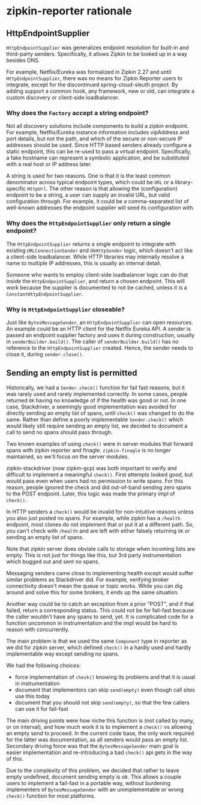 # zipkin-reporter rationale

## HttpEndpointSupplier

`HttpEndpointSupplier` was generalizes endpoint resolution for built-in and third-party senders.
Specifically, it allows Zipkin to be looked up in a way besides DNS.

For example, Netflix/Eureka was formalized in Zipkin 2.27 and until `HttpEndpointSupplier`, there
was no means for Zipkin Reporter users to integrate, except for the discontinued spring-cloud-sleuth
project. By adding support a common hook, any framework, new or old, can integrate a custom
discovery or client-side loadbalancer.

### Why does the `Factory` accept a string endpoint?

Not all discovery solutions include components to build a zipkin endpoint. For example,
Netflix/Eureka instance information includes vipAddress and port details, but not the path, and
which of the secure or non-secure IP addresses should be used. Since HTTP based senders already
configure a static endpoint, this can be re-used to pass a virtual endpoint. Specifically, a fake
hostname can represent a symbolic application, and be substituted with a real host or IP address
later.

A string is used for two reasons. One is that it is the least common denominator across typical
endpoint types, which could be `URL` or a library-specific `HttpUrl`. The other reason is that
allowing the (configuration) endpoint to be a string, a user can supply an invalid URL, but valid
configuration through. For example, it could be a comma-separated list of well-known addresses the
endpoint supplier will seed its configuration with.

### Why does the `HttpEndpointSupplier` only return a single endpoint?

The `HttpEndpointSupplier` returns a single endpoint to integrate with existing
`URLConnectionSender` and `OkHttpSender` logic, which doesn't act like a client-side loadbalancer.
While HTTP libraries may internally resolve a name to multiple IP addresses, this is usually an
internal detail.

Someone who wants to employ client-side loadbalancer logic can do that inside the
`HttpEndpointSupplier`, and return a chosen endpoint. This will work because the supplier is
documented to not be cached, unless it is a `ConstantHttpEndpointSupplier`.

### Why is `HttpEndpointSupplier` closeable?

Just like `BytesMessageSender`, an `HttpEndpointSupplier` can open resources. An example could be
an HTTP client for the Netflix Eureka API. A sender is passed an endpoint supplier factory and uses
it during construction, usually in `senderBuilder.build()`. The caller of `senderBuilder.build()`
has no reference to the `HttpEndpointSupplier` created. Hence, the sender needs to close it, during
`sender.close()`.

## Sending an empty list is permitted

Historically, we had a `Sender.check()` function for fail fast reasons, but it was rarely used and
rarely implemented correctly. In some cases, people returned `OK` having no knowledge of if the
health was good or not. In one case, Stackdriver, a seemingly good implementation was avoided for
directly sending an empty list of spans, until `check()` was changed to do the same. Rather than
define a poorly implementable `Sender.check()` which would likely still require sending an empty
list, we decided to document a call to send no spans should pass through.

Two known examples of using `check()` were in server modules that forward spans with zipkin reporter
and finagle. `zipkin-finagle` is no longer maintained, so we'll focus on the server modules.

zipkin-stackdriver (now zipkin-gcp) was both important to verify and difficult to implement a
meaningful `check()`. First attempts looked good, but would pass even when users had no permission
to write spans. For this reason, people ignored the check and did out-of-band sending zero spans to
the POST endpoint. Later, this logic was made the primary impl of `check()`.

In HTTP senders a `check()` would be invalid for non-intuitive reasons unless you also just posted
no spans. For example, while zipkin has a `/health` endpoint, most clones do not implement that or
put it at a different path. So, you can't check with `/health` and are left with either falsely
returning `OK` or sending an empty list of spans.

Note that zipkin server does obviate calls to storage when incoming lists are empty. This is not
just for things like this, but 3rd party instrumentation which bugged out and sent no spans.

Messaging senders came close to implementing health except would suffer similar problems as
Stackdriver did. For example, verifying broker connectivity doesn't mean the queue or topic works.
While you can dig around and solve this for some brokers, it ends up the same situation.

Another way could be to catch an exception from a prior "POST", and if that failed, return a
corresponding status. This could not be for fail-fast because the caller wouldn't have any spans to
send, yet. It is complicated code for a function uncommon in instrumentation and the impl would be
hard to reason with concurrently.

The main problem is that we used the same `Component` type in reporter as we did for zipkin server,
which defined `check()` in a hardly used and hardly implementable way except sending no spans.

We had the following choices:

* force implementation of `check()` knowing its problems and that it is usual in instrumentation
* document that implementors can skip `send(empty)` even though call sites use this today
* document that you should not skip `send(empty)`, so that the few callers can use it for fail-fast

The main driving points were how niche this function is (not called by many, or on interval),
and how much work it is to implement a `check()` vs allowing an empty send to proceed. In the
current code base, the only work required for the latter was documentation, as all senders would
pass an empty list. Secondary driving force was that the `BytesMessageSender` main goal is easier
implementation and re-introducing a bad `check()` api gets in the way of this.

Due to the complexity of this problem, we decided that rather to leave empty undefined, document
sending empty is ok. This allows a couple users to implement a fail-fast in a portable way, without
burdening implementers of `BytesMessageSender` with an unimplementable or wrong `check()` function
for most platforms.
